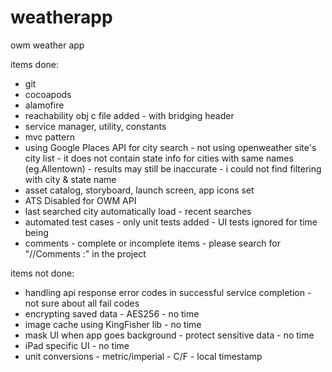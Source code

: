 # weatherapp
owm weather app

items done:
- git
- cocoapods
- alamofire
- reachability obj c file added - with bridging header
- service manager, utility, constants
- mvc pattern
- using Google Places API for city search - not using openweather site's city list - it does not contain state info for cities with same names (eg.Allentown) - results may still be inaccurate - i could not find filtering with city & state name
- asset catalog, storyboard, launch screen, app icons set
- ATS Disabled for OWM API
- last searched city automatically load - recent searches
- automated test cases - only unit tests added - UI tests ignored for time being
- comments - complete or incomplete items - please search for "//Comments :" in the project

items not done:
- handling api response error codes in successful service completion - not sure about all fail codes
- encrypting saved data - AES256 - no time
- image cache using KingFisher lib - no time
- mask UI when app goes background - protect sensitive data - no time
- iPad specific UI - no time
- unit conversions - metric/imperial - C/F - local timestamp
